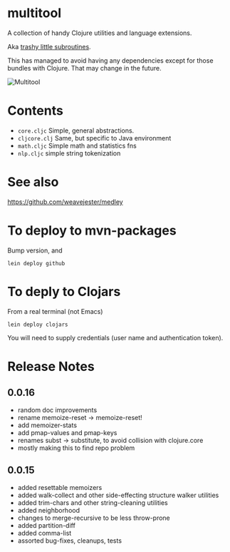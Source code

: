 # multitool

A collection of handy Clojure utilities and language extensions.

Aka [trashy little subroutines](https://github.com/chrislgarry/Apollo-11/blob/422050965990dfa8ad1ffe4ae92e793d7d1ddae5/Luminary099/LUNAR_LANDING_GUIDANCE_EQUATIONS.agc#L1375). 

This has managed to avoid having any dependencies except for those bundles with Clojure. That may change in the future. 



![Multitool](https://ae01.alicdn.com/kf/HTB1Z4FMaOLxK1Rjy0Ffq6zYdVXaA/2019-New-Design-Multi-Tools-Plier-Folding-Knife-Survival-Multitool-Outdoor-EDC-Gear-Camping-Fishing-Tool.jpg)

# Contents

- `core.cljc`
 Simple, general abstractions. 
- `cljcore.clj`
 Same, but specific to Java environment
 - `math.cljc`
 Simple math and statistics fns
 - `nlp.cljc`
 simple string tokenization

# See also

https://github.com/weavejester/medley


# To deploy to mvn-packages

Bump version, and 

    lein deploy github

# To deply to Clojars

From a real terminal (not Emacs)

    lein deploy clojars
	
You will need to supply credentials (user name and  authentication token).


# Release Notes

## 0.0.16

- random doc improvements
- rename memoize-reset → memoize-reset! 
- add memoizer-stats
- add pmap-values and pmap-keys
- renames subst → substitute, to avoid collision with clojure.core
- mostly making this to find repo problem

## 0.0.15

- added resettable memoizers
- added walk-collect and other side-effecting structure walker utilities
- added trim-chars and other string-cleaning utilities
- added neighborhood
- changes to merge-recursive to be less throw-prone
- added partition-diff
- added comma-list
- assorted bug-fixes, cleanups, tests
